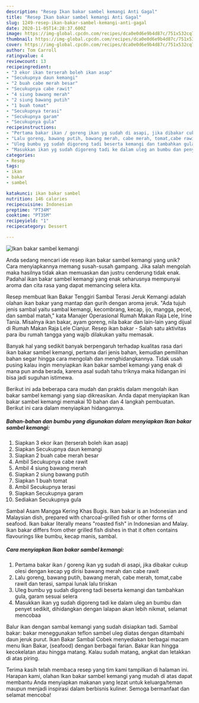 ```yaml
---
description: "Resep Ikan bakar sambel kemangi Anti Gagal"
title: "Resep Ikan bakar sambel kemangi Anti Gagal"
slug: 1249-resep-ikan-bakar-sambel-kemangi-anti-gagal
date: 2020-11-05T14:28:37.600Z
image: https://img-global.cpcdn.com/recipes/dca0e0d6e9b4d87c/751x532cq70/ikan-bakar-sambel-kemangi-foto-resep-utama.jpg
thumbnail: https://img-global.cpcdn.com/recipes/dca0e0d6e9b4d87c/751x532cq70/ikan-bakar-sambel-kemangi-foto-resep-utama.jpg
cover: https://img-global.cpcdn.com/recipes/dca0e0d6e9b4d87c/751x532cq70/ikan-bakar-sambel-kemangi-foto-resep-utama.jpg
author: Tom Carroll
ratingvalue: 4
reviewcount: 13
recipeingredient:
- "3 ekor ikan terserah boleh ikan asap"
- "Secukupnya daun kemangi"
- "2 buah cabe merah besar"
- "Secukupnya cabe rawit"
- "4 siung bawang merah"
- "2 siung bawang putih"
- "1 buah tomat"
- "Secukupnya terasi"
- "Secukupnya garam"
- "Secukupnya gula"
recipeinstructions:
- "Pertama bakar ikan / goreng ikan yg sudah di asapi, jika dibakar cukup olesi dengan kecap yg dirisi bawang merah dan cabe rawit"
- "Lalu goreng, bawang putih, bawang merah, cabe merah, tomat,cabe rawit dan terasi, sampai lunak lalu tiriskan"
- "Uleg bumbu yg sudah digoreng tadi beserta kemangi dan tambahkan gula, garam sesuai selera"
- "Masukkan ikan yg sudah digoreng tadi ke dalam uleg an bumbu dan penyet sedikit, dihidangkan dengan lalapan akan lebih nikmat, selamat mencobaa"
categories:
- Resep
tags:
- ikan
- bakar
- sambel

katakunci: ikan bakar sambel 
nutrition: 146 calories
recipecuisine: Indonesian
preptime: "PT34M"
cooktime: "PT35M"
recipeyield: "1"
recipecategory: Dessert

---
```



![Ikan bakar sambel kemangi](https://img-global.cpcdn.com/recipes/dca0e0d6e9b4d87c/751x532cq70/ikan-bakar-sambel-kemangi-foto-resep-utama.jpg)

Anda sedang mencari ide resep ikan bakar sambel kemangi yang unik? Cara menyiapkannya memang susah-susah gampang. Jika salah mengolah maka hasilnya tidak akan memuaskan dan justru cenderung tidak enak. Padahal ikan bakar sambel kemangi yang enak seharusnya mempunyai aroma dan cita rasa yang dapat memancing selera kita.

Resep membuat Ikan Bakar Tenggiri Sambal Terasi Jeruk Kemangi adalah olahan ikan bakar yang mantap dan gurih dengan aroma jeruk. &#34;Ada tujuh jenis sambal yaitu sambal kemangi, kecombrang, kecap, ijo, mangga, pecel, dan sambal matah,&#34; kata Manajer Operasional Rumah Makan Raja Lele, Irine Tania. Misalnya ikan bakar, ayam goreng, nila bakar dan lain-lain yang dijual di Rumah Makan Raja Lele Cianjur. Resep ikan bakar - Salah satu aktivitas para ibu rumah tangga yang wajib dilakukan yaitu memasak.

Banyak hal yang sedikit banyak berpengaruh terhadap kualitas rasa dari ikan bakar sambel kemangi, pertama dari jenis bahan, kemudian pemilihan bahan segar hingga cara mengolah dan menghidangkannya. Tidak usah pusing kalau ingin menyiapkan ikan bakar sambel kemangi yang enak di mana pun anda berada, karena asal sudah tahu triknya maka hidangan ini bisa jadi suguhan istimewa.


Berikut ini ada beberapa cara mudah dan praktis dalam mengolah ikan bakar sambel kemangi yang siap dikreasikan. Anda dapat menyiapkan Ikan bakar sambel kemangi memakai 10 bahan dan 4 langkah pembuatan. Berikut ini cara dalam menyiapkan hidangannya.

<!--inarticleads1-->

##### Bahan-bahan dan bumbu yang digunakan dalam menyiapkan Ikan bakar sambel kemangi:

1. Siapkan 3 ekor ikan (terserah boleh ikan asap)
1. Siapkan Secukupnya daun kemangi
1. Siapkan 2 buah cabe merah besar
1. Ambil Secukupnya cabe rawit
1. Ambil 4 siung bawang merah
1. Siapkan 2 siung bawang putih
1. Siapkan 1 buah tomat
1. Ambil Secukupnya terasi
1. Siapkan Secukupnya garam
1. Sediakan Secukupnya gula


Sambal Asam Mangga Kering Khas Bugis. Ikan bakar is an Indonesian and Malaysian dish, prepared with charcoal-grilled fish or other forms of seafood. Ikan bakar literally means &#34;roasted fish&#34; in Indonesian and Malay. Ikan bakar differs from other grilled fish dishes in that it often contains flavourings like bumbu, kecap manis, sambal. 

<!--inarticleads2-->

##### Cara menyiapkan Ikan bakar sambel kemangi:

1. Pertama bakar ikan / goreng ikan yg sudah di asapi, jika dibakar cukup olesi dengan kecap yg dirisi bawang merah dan cabe rawit
1. Lalu goreng, bawang putih, bawang merah, cabe merah, tomat,cabe rawit dan terasi, sampai lunak lalu tiriskan
1. Uleg bumbu yg sudah digoreng tadi beserta kemangi dan tambahkan gula, garam sesuai selera
1. Masukkan ikan yg sudah digoreng tadi ke dalam uleg an bumbu dan penyet sedikit, dihidangkan dengan lalapan akan lebih nikmat, selamat mencobaa


Balur ikan dengan sambal kemangi yang sudah disiapkan tadi. Sambal bakar: bakar meneggunakan teflon sambel uleg diatas dengan ditambahi daun jeruk purut. Ikan Bakar Sambal Cobek menyediakan berbagai macam menu Ikan Bakar, (seafood) dengan berbagai farian. Bakar ikan hingga kecokelatan atau hingga matang. Kalau sudah matang, angkat dan letakkan di atas piring. 

Terima kasih telah membaca resep yang tim kami tampilkan di halaman ini. Harapan kami, olahan Ikan bakar sambel kemangi yang mudah di atas dapat membantu Anda menyiapkan makanan yang lezat untuk keluarga/teman maupun menjadi inspirasi dalam berbisnis kuliner. Semoga bermanfaat dan selamat mencoba!
